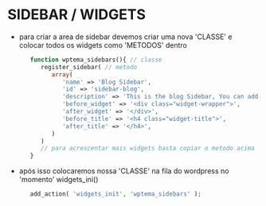 # SIDEBAR / WIDGETS
   * para criar a area de sidebar devemos criar uma nova 'CLASSE' e colocar todos os widgets como 'METODOS' dentro
      ```php
         function wptema_sidebars(){ // classe
            register_sidebar( // metodo
               array(
                  'name' => 'Blog Sidebar',
                  'id' => 'sidebar-blog',
                  'description' => 'This is the blog Sidebar, You can add your widgets here.',
                  'before_widget' => '<div class="widget-wrapper">',
                  'after_widget' => '</div>',
                  'before_title' => '<h4 class="widget-title">',
                  'after_title' => '</h4>',
               )
            )
            // para acrescentar mais widgets basta copiar o metodo acima e modificar as informações
         }
      ``` 
   * após isso colocaremos nossa 'CLASSE' na fila do wordpress no 'momento' widgets_ini()
      ```php
         add_action( 'widgets_init', 'wptema_sidebars' );
      ```